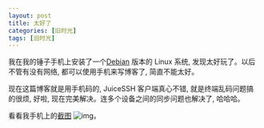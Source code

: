 ```yaml
---
layout: post
title: 太好了
categories: [旧时光]
tags: [旧时光]
---
```


我在我的锤子手机上安装了一个[Debian]() 版本的 Linux 系统, 发现太好玩了。以后不管有没有网络, 都可以使用手机来写博客了, 简直不能太好。

现在这篇博客就是用手机码的, JuiceSSH 客户端真心不错, 就是终端乱码问题搞的很烦, 好啦, 现在完美解决。连多个设备之间的同步问题也解决了, 哈哈哈。

看看我手机上的[截图]()
![img](http://ww4.sinaimg.cn/mw690/6c9ce165gw1f00ehakx6hj20u01hc10f.jpg)。

